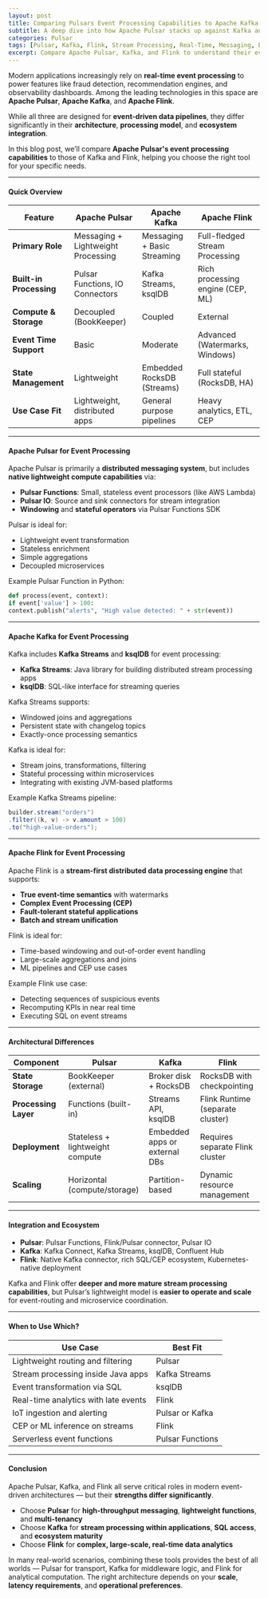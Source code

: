 ```yaml
---
layout: post
title: Comparing Pulsars Event Processing Capabilities to Apache Kafka and Apache Flink
subtitle: A deep dive into how Apache Pulsar stacks up against Kafka and Flink for real-time event stream processing
categories: Pulsar
tags: [Pulsar, Kafka, Flink, Stream Processing, Real-Time, Messaging, Event Streaming, Comparison]
excerpt: Compare Apache Pulsar, Kafka, and Flink to understand their event processing capabilities, architectural differences, and use cases in modern real-time data pipelines.
---
```

Modern applications increasingly rely on **real-time event processing** to power features like fraud detection, recommendation engines, and observability dashboards. Among the leading technologies in this space are **Apache Pulsar**, **Apache Kafka**, and **Apache Flink**.

While all three are designed for **event-driven data pipelines**, they differ significantly in their **architecture**, **processing model**, and **ecosystem integration**.

In this blog post, we’ll compare **Apache Pulsar's event processing capabilities** to those of Kafka and Flink, helping you choose the right tool for your specific needs.

---

#### Quick Overview

| Feature                  | Apache Pulsar                  | Apache Kafka                  | Apache Flink                     |
|--------------------------|--------------------------------|-------------------------------|----------------------------------|
| **Primary Role**         | Messaging + Lightweight Processing | Messaging + Basic Streaming    | Full-fledged Stream Processing   |
| **Built-in Processing**  | Pulsar Functions, IO Connectors | Kafka Streams, ksqlDB         | Rich processing engine (CEP, ML) |
| **Compute & Storage**    | Decoupled (BookKeeper)         | Coupled                       | External                          |
| **Event Time Support**   | Basic                          | Moderate                      | Advanced (Watermarks, Windows)    |
| **State Management**     | Lightweight                    | Embedded RocksDB (Streams)    | Full stateful (RocksDB, HA)       |
| **Use Case Fit**         | Lightweight, distributed apps  | General purpose pipelines     | Heavy analytics, ETL, CEP         |

---

#### Apache Pulsar for Event Processing

Apache Pulsar is primarily a **distributed messaging system**, but includes **native lightweight compute capabilities** via:

- **Pulsar Functions**: Small, stateless event processors (like AWS Lambda)
- **Pulsar IO**: Source and sink connectors for stream integration
- **Windowing** and **stateful operators** via Pulsar Functions SDK

Pulsar is ideal for:
- Lightweight event transformation
- Stateless enrichment
- Simple aggregations
- Decoupled microservices

Example Pulsar Function in Python:

```python
def process(event, context):
if event['value'] > 100:
context.publish("alerts", "High value detected: " + str(event))
```

---

#### Apache Kafka for Event Processing

Kafka includes **Kafka Streams** and **ksqlDB** for event processing:

- **Kafka Streams**: Java library for building distributed stream processing apps
- **ksqlDB**: SQL-like interface for streaming queries

Kafka Streams supports:
- Windowed joins and aggregations
- Persistent state with changelog topics
- Exactly-once processing semantics

Kafka is ideal for:
- Stream joins, transformations, filtering
- Stateful processing within microservices
- Integrating with existing JVM-based platforms

Example Kafka Streams pipeline:

```java
builder.stream("orders")
.filter((k, v) -> v.amount > 100)
.to("high-value-orders");
```

---

#### Apache Flink for Event Processing

Apache Flink is a **stream-first distributed data processing engine** that supports:

- **True event-time semantics** with watermarks
- **Complex Event Processing (CEP)**
- **Fault-tolerant stateful applications**
- **Batch and stream unification**

Flink is ideal for:
- Time-based windowing and out-of-order event handling
- Large-scale aggregations and joins
- ML pipelines and CEP use cases

Example Flink use case:
- Detecting sequences of suspicious events
- Recomputing KPIs in near real time
- Executing SQL on event streams

---

#### Architectural Differences

| Component         | Pulsar                         | Kafka                         | Flink                            |
|-------------------|--------------------------------|-------------------------------|----------------------------------|
| **State Storage** | BookKeeper (external)          | Broker disk + RocksDB         | RocksDB with checkpointing       |
| **Processing Layer** | Functions (built-in)         | Streams API, ksqlDB           | Flink Runtime (separate cluster) |
| **Deployment**    | Stateless + lightweight compute | Embedded apps or external DBs | Requires separate Flink cluster  |
| **Scaling**       | Horizontal (compute/storage)    | Partition-based                | Dynamic resource management      |

---

#### Integration and Ecosystem

- **Pulsar**: Pulsar Functions, Flink/Pulsar connector, Pulsar IO
- **Kafka**: Kafka Connect, Kafka Streams, ksqlDB, Confluent Hub
- **Flink**: Native Kafka connector, rich SQL/CEP ecosystem, Kubernetes-native deployment

Kafka and Flink offer **deeper and more mature stream processing capabilities**, but Pulsar’s lightweight model is **easier to operate and scale** for event-routing and microservice coordination.

---

#### When to Use Which?

| Use Case                                   | Best Fit         |
|--------------------------------------------|------------------|
| Lightweight routing and filtering          | Pulsar           |
| Stream processing inside Java apps         | Kafka Streams    |
| Event transformation via SQL               | ksqlDB           |
| Real-time analytics with late events       | Flink            |
| IoT ingestion and alerting                 | Pulsar or Kafka  |
| CEP or ML inference on streams             | Flink            |
| Serverless event functions                 | Pulsar Functions |

---

#### Conclusion

Apache Pulsar, Kafka, and Flink all serve critical roles in modern event-driven architectures — but their **strengths differ significantly**.

- Choose **Pulsar** for **high-throughput messaging**, **lightweight functions**, and **multi-tenancy**
- Choose **Kafka** for **stream processing within applications**, **SQL access**, and **ecosystem maturity**
- Choose **Flink** for **complex, large-scale, real-time data analytics**

In many real-world scenarios, combining these tools provides the best of all worlds — Pulsar for transport, Kafka for middleware logic, and Flink for analytical computation. The right architecture depends on your **scale**, **latency requirements**, and **operational preferences**.
